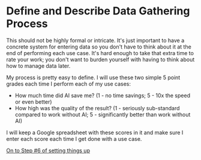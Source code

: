 # Define and Describe Data Gathering Process

This should not be highly formal or intricate. It's just important to have a concrete system for entering data so you don't have to think about it at the end of performing each use case. It's hard enough to take that extra time to rate your work; you don't want to burden yourself with having to think about how to manage data later.

My process is pretty easy to define. I will use these two simple 5 point grades each time I perform each of my use cases:
   - How much time did AI save me? (1 - no time savings; 5 - 10x the speed or even better)
   - How high was the quality of the result? (1 - seriously sub-standard compared to work without AI; 5 - significantly better than work without AI)

I will keep a Google spreadsheet with these scores in it and make sure I enter each score each time I get done with a use case.


[On to Step #6 of setting things up](step-6.md)
